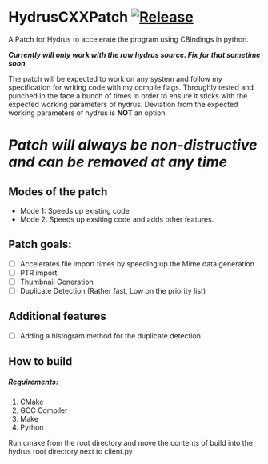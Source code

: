 # HydrusCXXPatch [![Release](https://github.com/KJNeko/HydrusCXXPatch/actions/workflows/cmake.yml/badge.svg)](https://github.com/KJNeko/HydrusCXXPatch/actions/workflows/cmake.yml)
A Patch for Hydrus to accelerate the program using CBindings in python.

***Currently will only work with the raw hydrus source. Fix for that sometime soon***

The patch will be expected to work on any system and follow my specification for writing code with my compile flags. Throughly tested and punched in the face a bunch of times in order to ensure it sticks with the expected working parameters of hydrus. Deviation from the expected working parameters of hydrus is **NOT** an option.

# ***Patch will always be non-distructive and can be removed at any time*** 


## Modes of the patch
  - Mode 1: Speeds up existing code
  - Mode 2: Speeds up exsiting code and adds other features.

## Patch goals:
  - [ ] Accelerates file import times by speeding up the Mime data generation
  - [ ] PTR import
  - [ ] Thumbnail Generation
  - [ ] Duplicate Detection (Rather fast, Low on the priority list)
  
## Additional features
  - [ ] Adding a histogram method for the duplicate detection

## How to build
##### Requirements:
  1. CMake
  2. GCC Compiler
  3. Make
  4. Python
 
 Run cmake from the root directory and move the contents of build into the hydrus root directory next to client.py
